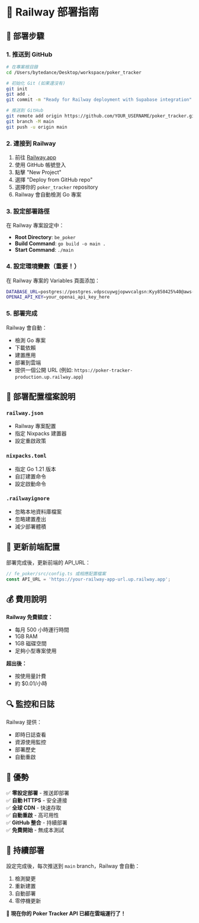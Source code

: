 # 🚂 Railway 部署指南

## 🎯 部署步驟

### 1. 推送到 GitHub
```bash
# 在專案根目錄
cd /Users/bytedance/Desktop/workspace/poker_tracker

# 初始化 Git (如果還沒有)
git init
git add .
git commit -m "Ready for Railway deployment with Supabase integration"

# 推送到 GitHub
git remote add origin https://github.com/YOUR_USERNAME/poker_tracker.git
git branch -M main
git push -u origin main
```

### 2. 連接到 Railway

1. 前往 [Railway.app](https://railway.app)
2. 使用 GitHub 帳號登入
3. 點擊 "New Project"
4. 選擇 "Deploy from GitHub repo"
5. 選擇你的 `poker_tracker` repository
6. Railway 會自動檢測 Go 專案

### 3. 設定部署路徑

在 Railway 專案設定中：
- **Root Directory**: `be_poker`
- **Build Command**: `go build -o main .`
- **Start Command**: `./main`

### 4. 設定環境變數（重要！）

在 Railway 專案的 Variables 頁面添加：

```bash
DATABASE_URL=postgres://postgres.vdpscuywgjopwvcalgsn:Kyy850425%40@aws-0-us-west-1.pooler.supabase.com:6543/postgres
OPENAI_API_KEY=your_openai_api_key_here
```

### 5. 部署完成

Railway 會自動：
- 檢測 Go 專案
- 下載依賴
- 建置應用
- 部署到雲端
- 提供一個公開 URL (例如: `https://poker-tracker-production.up.railway.app`)

## 🔧 部署配置檔案說明

### `railway.json`
- Railway 專案配置
- 指定 Nixpacks 建置器
- 設定重啟政策

### `nixpacks.toml`
- 指定 Go 1.21 版本
- 自訂建置命令
- 設定啟動命令

### `.railwayignore`
- 忽略本地資料庫檔案
- 忽略建置產出
- 減少部署體積

## 📱 更新前端配置

部署完成後，更新前端的 API_URL：

```typescript
// fe_poker/src/config.ts 或相應配置檔案
const API_URL = 'https://your-railway-app-url.up.railway.app';
```

## 💰 費用說明

**Railway 免費額度：**
- 每月 500 小時運行時間
- 1GB RAM
- 1GB 磁碟空間
- 足夠小型專案使用

**超出後：**
- 按使用量計費
- 約 $0.01/小時

## 🔍 監控和日誌

Railway 提供：
- 即時日誌查看
- 資源使用監控
- 部署歷史
- 自動重啟

## 🚀 優勢

✅ **零設定部署** - 推送即部署  
✅ **自動 HTTPS** - 安全連接  
✅ **全球 CDN** - 快速存取  
✅ **自動重啟** - 高可用性  
✅ **GitHub 整合** - 持續部署  
✅ **免費開始** - 無成本測試  

## 🔄 持續部署

設定完成後，每次推送到 `main` branch，Railway 會自動：
1. 檢測變更
2. 重新建置
3. 自動部署
4. 零停機更新

**🎉 現在你的 Poker Tracker API 已經在雲端運行了！** 
